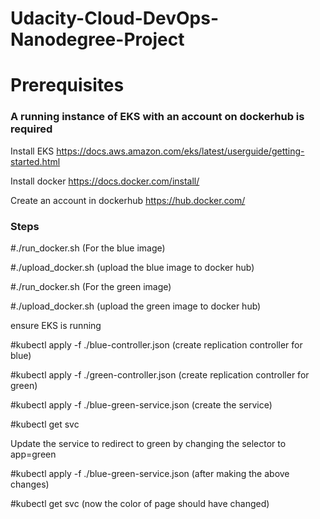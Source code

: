 # Udacity-Cloud-DevOps-Nanodegree-Project

<h1> Prerequisites </h1>

<h3> A running instance of EKS with an account on dockerhub is required </h3>

Install EKS https://docs.aws.amazon.com/eks/latest/userguide/getting-started.html

Install docker https://docs.docker.com/install/

Create an account in dockerhub https://hub.docker.com/

<h3> Steps </h3>

#./run_docker.sh (For the blue image)

#./upload_docker.sh (upload the blue image to docker hub)

#./run_docker.sh (For the green image)

#./upload_docker.sh (upload the green image to docker hub)

ensure EKS is running 

#kubectl apply -f ./blue-controller.json (create replication controller for blue)

#kubectl apply -f ./green-controller.json (create replication controller for green)

#kubectl apply -f ./blue-green-service.json (create the service)

#kubectl get svc

Update the service to redirect to green by changing the selector to app=green

#kubectl apply -f ./blue-green-service.json (after making the above changes)

#kubectl get svc (now the color of page should have changed)



